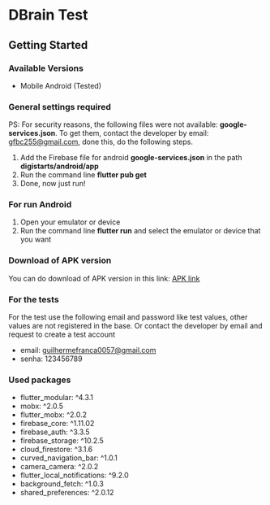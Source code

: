 # DBrain Test

## Getting Started
### Available Versions
* Mobile Android (Tested)

### General settings required
PS: For security reasons, the following files were not available: **google-services.json**. To get them, contact the developer by email: gfbc255@gmail.com, done this, do the following steps.

1. Add the Firebase file for android **google-services.json** in the path **digistarts/android/app**
2. Run the command line **flutter pub get**
3. Done, now just run! 

### For run Android
1. Open your emulator or device
2. Run the command line **flutter run** and select the emulator or device that you want 

### Download of APK version
You can do download of APK version in this link: [APK link](https://drive.google.com/file/d/1rM4vHmnoX39e8MLiMocDed5f99dtoCHO/view?usp=sharing)

### For the tests
For the test use the following email and password like test values, other values are not registered in the base. Or contact the developer by email and request to create a test account

* email: guilhermefranca0057@gmail.com
* senha: 123456789

### Used packages
* flutter_modular: ^4.3.1
* mobx: ^2.0.5
* flutter_mobx: ^2.0.2
* firebase_core: ^1.11.02
* firebase_auth: ^3.3.5
* firebase_storage: ^10.2.5
* cloud_firestore: ^3.1.6
* curved_navigation_bar: ^1.0.1
* camera_camera: ^2.0.2
* flutter_local_notifications: ^9.2.0
* background_fetch: ^1.0.3
* shared_preferences: ^2.0.12
